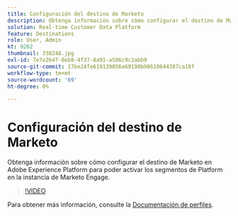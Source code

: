 ```yaml
---
title: Configuración del destino de Marketo
description: Obtenga información sobre cómo configurar el destino de Marketo en Adobe Experience Platform para poder activar los segmentos de Platform en la instancia de Marketo Engage.
solution: Real-time Customer Data Platform
feature: Destinations
role: User, Admin
kt: 9262
thumbnail: 338248.jpg
exl-id: 7e7e2647-0eb8-4f37-8a91-a506c9c2abb9
source-git-commit: 17be24fe619139056a69190b98610644387ca18f
workflow-type: tm+mt
source-wordcount: '69'
ht-degree: 0%

---
```


# Configuración del destino de Marketo

Obtenga información sobre cómo configurar el destino de Marketo en Adobe Experience Platform para poder activar los segmentos de Platform en la instancia de Marketo Engage.

>[!VIDEO](https://video.tv.adobe.com/v/338248?quality=12&learn=on)

Para obtener más información, consulte la [Documentación de perfiles](https://experienceleague.adobe.com/docs/experience-platform/rtcdp/profile/profile-browse.html).
